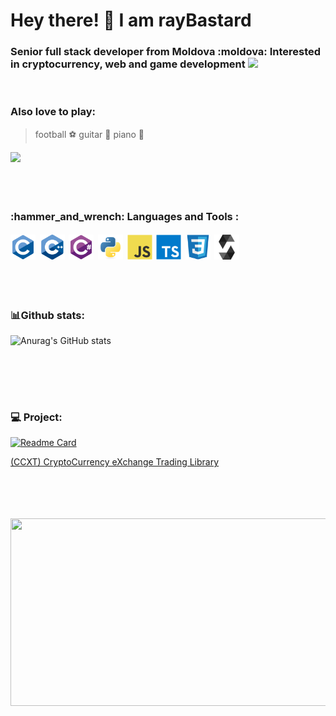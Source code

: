 <div>
<H1>Hey there! 👋 I am rayBastard</H1>


<h3>Senior full stack developer from Moldova :moldova: Interested in cryptocurrency, web and game development <img src="https://media.giphy.com/media/WUlplcMpOCEmTGBtBW/giphy.gif" width="30"></h3>
<div><img src="https://komarev.com/ghpvc/?username=rayBastard&style=flat-square&color=blue" alt=""/>


### Also love to play:
> football :soccer:
> guitar :guitar:
> piano :musical_keyboard:
  <img src="https://media.giphy.com/media/v1.Y2lkPTc5MGI3NjExMXJtdWI0encyMWIzYjQ4bXA4eGVtcDh6ZnNweGdoYWlmcnc2am04ayZlcD12MV9pbnRlcm5hbF9naWZfYnlfaWQmY3Q9Zw/XGPbVDSbBm70i0P2P4/giphy.gif" width="100"/>
  <br />
  <br />
  <br />
  <br />
</div>



<H3> :hammer_and_wrench: Languages and Tools :</H3>

<H5>
  <img src="https://github.com/devicons/devicon/blob/master/icons/c/c-original.svg" title="C" alt="C" width="40" height="40"/>&nbsp;
  <img src="https://github.com/devicons/devicon/blob/master/icons/cplusplus/cplusplus-original.svg" title="C++" alt="C++" width="40" height="40"/>&nbsp;
  <img src="https://github.com/devicons/devicon/blob/master/icons/csharp/csharp-original.svg" title="C#"  alt="C#" width="40" height="40"/>&nbsp;
  <img src="https://github.com/devicons/devicon/blob/master/icons/python/python-original.svg" title="Python" alt="Python" width="40" height="40"/>&nbsp;
  <img src="https://github.com/devicons/devicon/blob/master/icons/javascript/javascript-original.svg" title="JavaScript" alt="JavaScript" width="40" height="40"/>&nbsp;
  <img src="https://github.com/devicons/devicon/blob/master/icons/typescript/typescript-original.svg" title="JavaScript" alt="JavaScript" width="40" height="40"/>&nbsp;
  <img src="https://github.com/devicons/devicon/blob/master/icons/css3/css3-original.svg" title="CSS3" alt="CSS3" width="40" height="40"/>&nbsp;
  <img src="https://github.com/devicons/devicon/blob/master/icons/solidity/solidity-original.svg" title="Solidity"  alt="Solidity" width="40" height="40"/>&nbsp;
  <br />
  <br />
  <br />
  <br />
</H5>



<h3>📊Github stats:</h3> 

![Anurag's GitHub stats](https://github-readme-stats.vercel.app/api?username=rayBastard&theme=dark&show_icons=true)



<h3>  <br />
  <br />
  <br />
  <br />
  💻 Project:</h3> 

[![Readme Card](https://github-readme-stats.vercel.app/api/pin/?username=rayBastard&repo=ccxt)](https://github.com/ccxt)

[(CCXT) CryptoCurrency eXchange Trading Library](https://github.com/ccxt)



<div >
  <br />
  <br />
  <br />
  <br />
  <img src="https://media.giphy.com/media/v1.Y2lkPTc5MGI3NjExanh4bTNyNThpemZtYzh3ZzdzM2x2a2lraTczbHRpNHFma2RlY3AzNCZlcD12MV9pbnRlcm5hbF9naWZfYnlfaWQmY3Q9Zw/EGqeuPNjxx2MEpwvNl/giphy.gif" width="600" height="300"/>
</div>

</div>

